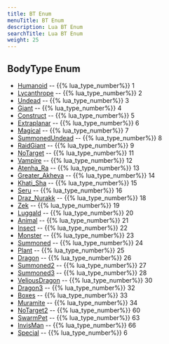 ```yaml
---
title: BT Enum
menuTitle: BT Enum
description: Lua BT Enum
searchTitle: Lua BT Enum
weight: 25
---
```

## BodyType Enum
- [Humanoid](humanoid) -- {{% lua_type_number%}} 1
- [Lycanthrope](lycanthrope) -- {{% lua_type_number%}} 2
- [Undead](undead) -- {{% lua_type_number%}} 3
- [Giant](giant) -- {{% lua_type_number%}} 4
- [Construct](construct) -- {{% lua_type_number%}} 5
- [Extraplanar](extraplanar) -- {{% lua_type_number%}} 6
- [Magical](magical) -- {{% lua_type_number%}} 7
- [SummonedUndead](summonedundead) -- {{% lua_type_number%}} 8
- [RaidGiant](raidgiant) -- {{% lua_type_number%}} 9
- [NoTarget](notarget) -- {{% lua_type_number%}} 11
- [Vampire](vampire) -- {{% lua_type_number%}} 12
- [Atenha_Ra](atenha_ra) -- {{% lua_type_number%}} 13
- [Greater_Akheva](greater_akheva) -- {{% lua_type_number%}} 14
- [Khati_Sha](khati_sha) -- {{% lua_type_number%}} 15
- [Seru](seru) -- {{% lua_type_number%}} 16
- [Draz_Nurakk](draz_nurakk) -- {{% lua_type_number%}} 18
- [Zek](zek) -- {{% lua_type_number%}} 19
- [Luggald](luggald) -- {{% lua_type_number%}} 20
- [Animal](animal) -- {{% lua_type_number%}} 21
- [Insect](insect) -- {{% lua_type_number%}} 22
- [Monster](monster) -- {{% lua_type_number%}} 23
- [Summoned](summoned) -- {{% lua_type_number%}} 24
- [Plant](plant) -- {{% lua_type_number%}} 25
- [Dragon](dragon) -- {{% lua_type_number%}} 26
- [Summoned2](summoned2) -- {{% lua_type_number%}} 27
- [Summoned3](summoned3) -- {{% lua_type_number%}} 28
- [VeliousDragon](veliousdragon) -- {{% lua_type_number%}} 30
- [Dragon3](dragon3) -- {{% lua_type_number%}} 32
- [Boxes](boxes) -- {{% lua_type_number%}} 33
- [Muramite](muramite) -- {{% lua_type_number%}} 34
- [NoTarget2](notarget2) -- {{% lua_type_number%}} 60
- [SwarmPet](swarmpet) -- {{% lua_type_number%}} 63
- [InvisMan](invisman) -- {{% lua_type_number%}} 66
- [Special](special) -- {{% lua_type_number%}} 6